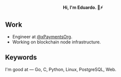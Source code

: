 <div align="center">
  <p>
    <strong>Hi, I'm Eduardo. 👋⚡</strong>
  </p>
  <!-- <a href="https://blockdaemon.com"><img src="./work_badge.svg" /></a> -->
</div>

## Work

- Engineer at [@xPaymentsOrg](https://github.com/xpaymentsorg).
- Working on blockchain node infrastructure.

## Keywords

I'm good at — Go, C, Python, Linux, PostgreSQL, Web.

<!--
**genisyskernel/genisyskernel** is a ✨ _special_ ✨ repository because its `README.md` (this file) appears on your GitHub profile.

Here are some ideas to get you started:

- 🔭 I’m currently working on ...
- 🌱 I’m currently learning ...
- 👯 I’m looking to collaborate on ...
- 🤔 I’m looking for help with ...
- 💬 Ask me about ...
- 📫 How to reach me: ...
- 😄 Pronouns: ...
- ⚡ Fun fact: ...
-->
